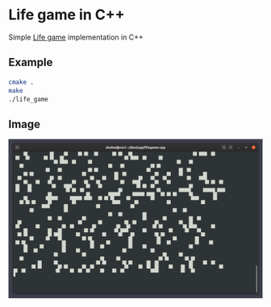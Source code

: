 # Life game in C++

Simple [Life game](https://en.wikipedia.org/wiki/Conway%27s_Game_of_Life) implementation in C++

## Example

```bash
cmake .
make
./life_game
```

## Image

![image](image/lifegame.gif)